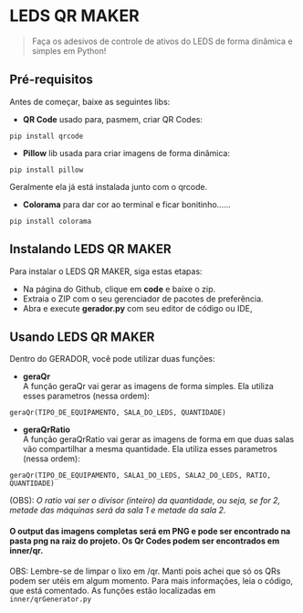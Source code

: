 # LEDS QR MAKER


> Faça os adesivos de controle de ativos do LEDS de forma dinâmica e simples em Python!

## Pré-requisitos

Antes de começar, baixe as seguintes libs:

- **QR Code**
usado para, pasmem, criar QR Codes:

```
pip install qrcode
```

- **Pillow**
lib usada para criar imagens de forma dinâmica: 

```
pip install pillow
```

Geralmente ela já está instalada junto com o qrcode.

- **Colorama**
para dar cor ao terminal e ficar bonitinho......

```
pip install colorama
```


## Instalando LEDS QR MAKER

Para instalar o LEDS QR MAKER, siga estas etapas:

- Na página do Github, clique em **code** e baixe o zip.
- Extraia o ZIP com o seu gerenciador de pacotes de preferência.
- Abra e execute **gerador.py** com seu editor de código ou IDE,

## Usando LEDS QR MAKER
Dentro do GERADOR, você pode utilizar duas funções:
- **geraQr**<br>
A função geraQr vai gerar as imagens de forma simples. Ela utiliza esses parametros (nessa ordem):
```
geraQr(TIPO_DE_EQUIPAMENTO, SALA_DO_LEDS, QUANTIDADE) 
```

- **geraQrRatio**<br>
A função geraQrRatio vai gerar as imagens de forma em que duas salas vão compartilhar a mesma quantidade. Ela utiliza esses parametros (nessa ordem):
```
geraQr(TIPO_DE_EQUIPAMENTO, SALA1_DO_LEDS, SALA2_DO_LEDS, RATIO, QUANTIDADE) 
```
(OBS): *O ratio vai ser o divisor (inteiro) da quantidade, ou seja, se for 2, metade das máquinas será da sala 1 e metade da sala 2.*

#### O output das imagens completas será em PNG e pode ser encontrado na pasta png na raiz do projeto. Os Qr Codes podem ser encontrados em inner/qr.

OBS: Lembre-se de limpar o lixo em /qr. Manti pois achei que só os QRs podem ser utéis em algum momento.
Para mais informações, leia o código, que está comentado. As funções estão localizadas em `inner/qrGenerator.py`
